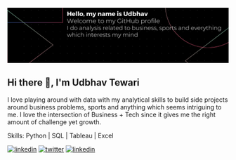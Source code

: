 ![Business Analyst](https://github.com/udbhavtewari/udbhavtewari/blob/main/GitHub%20Banner.png)
## Hi there 👋, I'm Udbhav Tewari

I love playing around with data with my analytical skills to build side projects around business problems, sports and anything which seems intriguing to me. I love the intersection of Business + Tech since it gives me the right amount of challenge yet growth.


Skills: Python | SQL | Tableau | Excel 

[<img src='https://cdn.jsdelivr.net/npm/simple-icons@3.0.1/icons/linkedin.svg' alt='linkedin' height='40'>](https://www.linkedin.com/in/udbhavtewari/) [<img src='https://cdn.jsdelivr.net/npm/simple-icons@3.0.1/icons/twitter.svg' alt='twitter' height='40'>](https://twitter.com/UdbhavTewari) [<img src='https://cdn.jsdelivr.net/npm/simple-icons@3.0.1/icons/gmail.svg' alt='linkedin' height='40'>](udbhavtewari03@gmail.com)  










<!--
**udbhavtewari/udbhavtewari** is a ✨ _special_ ✨ repository because its `README.md` (this file) appears on your GitHub profile.

Here are some ideas to get you started:

- 🔭 I’m currently working on ...
- 🌱 I’m currently learning ...
- 👯 I’m looking to collaborate on ...
- 🤔 I’m looking for help with ...
- 💬 Ask me about ...
- 📫 How to reach me: ...
- 😄 Pronouns: ...
- ⚡ Fun fact: ...
-->
